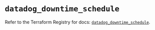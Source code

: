 # `datadog_downtime_schedule`

Refer to the Terraform Registry for docs: [`datadog_downtime_schedule`](https://registry.terraform.io/providers/datadog/datadog/3.78.0/docs/resources/downtime_schedule).
